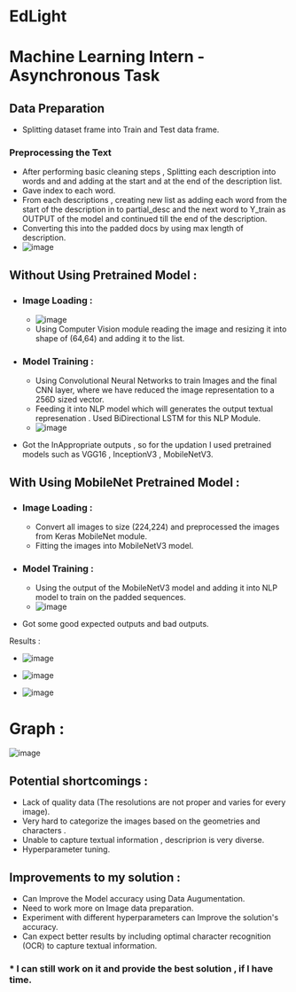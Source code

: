 

#               EdLight
# Machine Learning Intern - Asynchronous Task

## Data Preparation
* Splitting dataset frame into Train and Test data frame.

### Preprocessing the Text 
* After performing basic cleaning steps , Splitting each description into words and and adding <stseq> at the start and <endseq> at the end of the description list.
* Gave index to each word.
* From each descriptions , creating new list as adding each word from the start of the description in to partial_desc and the next word to Y_train as OUTPUT of the model and continued till the end of the description.
* Converting this into the padded docs by using max length of description.
* ![image](https://github.com/VenkateshRoshan/Materials/assets/42509229/3d445e6a-f163-4854-a107-de4f7430ddc5)


## Without Using Pretrained Model :
* ### Image Loading :
  * ![image](https://github.com/VenkateshRoshan/Materials/assets/42509229/8038088e-13d7-41aa-b068-2c6337c40572)
  * Using Computer Vision module reading the image and resizing it into shape of (64,64) and adding it to the list.
* ### Model Training :
  * Using Convolutional Neural Networks to train Images and the final CNN layer, where we have reduced the image representation to a 256D sized vector.
  * Feeding it into NLP model which will generates the output textual represenation . Used BiDirectional LSTM for this NLP Module.
  * ![image](https://github.com/VenkateshRoshan/Materials/assets/42509229/71b67b2c-7f97-4ed2-aabf-d80ab09c7efb)
 
* Got the InAppropriate outputs , so for the updation I used pretrained models such as VGG16 , InceptionV3 , MobileNetV3.

## With Using MobileNet Pretrained Model :
* ### Image Loading :
  * Convert all images to size (224,224) and preprocessed the images from Keras MobileNet module.
  * Fitting the images into MobileNetV3 model.
* ### Model Training :
  * Using the output of the MobileNetV3 model and adding it into NLP model to train on the padded sequences.
  * ![image](https://github.com/VenkateshRoshan/Materials/assets/42509229/49cd3460-85ae-4458-beef-648d7054f890)

* Got some good expected outputs and bad outputs.
 
Results : 

* ![image](https://github.com/VenkateshRoshan/Materials/assets/42509229/bc31f287-7d2f-41b6-a43c-9fdea3b1ce5c)

* ![image](https://github.com/VenkateshRoshan/Materials/assets/42509229/cb1652a8-f157-4771-b16a-46425dca89c2)

* ![image](https://github.com/VenkateshRoshan/Materials/assets/42509229/bc5416da-f035-4a4a-9627-7ed772675a40)

# Graph :

![image](https://github.com/VenkateshRoshan/Materials/assets/42509229/f3d1d863-380e-4ca7-97e6-7a2de925bd6f)

## Potential shortcomings :
* Lack of quality data (The resolutions are not proper and varies for every image).
* Very hard to categorize the images based on the geometries and characters .
* Unable to capture textual information , descriprion is very diverse.
* Hyperparameter tuning.

## Improvements to my solution :
* Can Improve the Model accuracy using Data Augumentation.
* Need to work more on Image data preparation.
* Experiment with different hyperparameters can Improve the solution's accuracy.
* Can expect better results by including optimal character recognition (OCR) to capture textual information.

### * I can still work on it and provide the best solution , if I have time.


